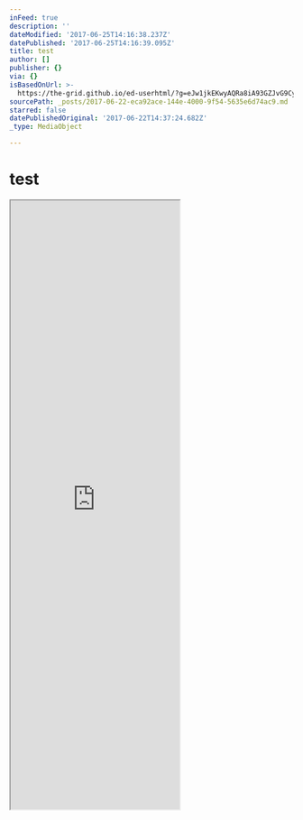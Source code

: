 ```yaml
---
inFeed: true
description: ''
dateModified: '2017-06-25T14:16:38.237Z'
datePublished: '2017-06-25T14:16:39.095Z'
title: test
author: []
publisher: {}
via: {}
isBasedOnUrl: >-
  https://the-grid.github.io/ed-userhtml/?g=eJw1jkEKwyAQRa8iA93GZJvG9Cypjo4wVRknKb19hdLlf_Aef8tRjheaLt4BqbbVWsqJYr5w4stKDhhP5nR062vpKqfXKlawBJSpUXskt4B556DkYJnnGxjCUdD_6vphdPCsMoy11IL3Ab1U5lySg1Jh3-zvx_4FaIUxnQ
sourcePath: _posts/2017-06-22-eca92ace-144e-4000-9f54-5635e6d74ac9.md
starred: false
datePublishedOriginal: '2017-06-22T14:37:24.682Z'
_type: MediaObject

---
```

# test

<iframe src="https://the-grid.github.io/ed-userhtml/?g=eJw9jksKwzAMBa9iBN3GyTbE6VlSW_6AahlZSejtayh0-QZmeFuJcrzRdPEOsmpbrc0l5VgunOiyUgLGkygd3XquXeX0ymIFa0CZWm7P5BYwdwmaHSzzbB5gMo6E_mfXD6GDF8tw1soVB_PCRKUmB5Vhh83-nuxfthExxA" height="1080" style=""></iframe>